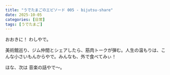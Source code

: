 ```yaml
---
title: "うでたまごのエピソード 005 - bijutsu-share"
date: 2025-10-05
categories: [日常]
tags: [うでたまご]
---
```


おおきに！ わしやで。

美術館巡り、ジム仲間とシェアしたら、筋肉トークが弾む。人生の温もりは、こんな小さいもんからやで。みんなも、外で食べてみぃ！

ほな、次は 音楽の話やで～。